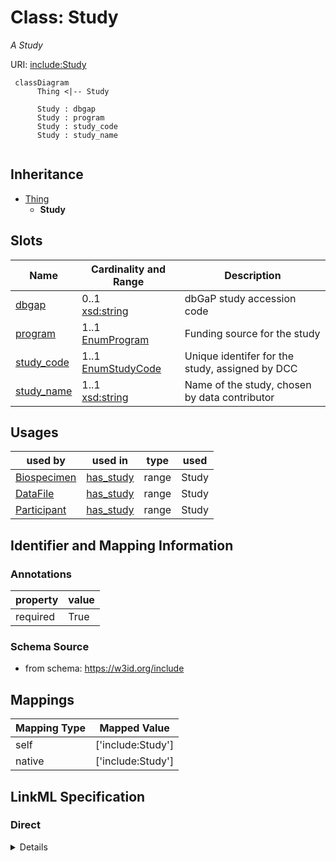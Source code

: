 # Class: Study
_A Study_





URI: [include:Study](https://w3id.org/include/Study)




```mermaid
 classDiagram
      Thing <|-- Study
      
      Study : dbgap
      Study : program
      Study : study_code
      Study : study_name
      

```





## Inheritance
* [Thing](Thing.md)
    * **Study**



## Slots

| Name | Cardinality and Range  | Description  |
| ---  | ---  | --- |
| [dbgap](dbgap.md) | 0..1 <br/> [xsd:string](xsd:string)  | dbGaP study accession code  |
| [program](program.md) | 1..1 <br/> [EnumProgram](EnumProgram.md)  | Funding source for the study  |
| [study_code](study_code.md) | 1..1 <br/> [EnumStudyCode](EnumStudyCode.md)  | Unique identifer for the study, assigned by DCC  |
| [study_name](study_name.md) | 1..1 <br/> [xsd:string](xsd:string)  | Name of the study, chosen by data contributor  |


## Usages


| used by | used in | type | used |
| ---  | --- | --- | --- |
| [Biospecimen](Biospecimen.md) | [has_study](has_study.md) | range | Study |
| [DataFile](DataFile.md) | [has_study](has_study.md) | range | Study |
| [Participant](Participant.md) | [has_study](has_study.md) | range | Study |



## Identifier and Mapping Information





### Annotations

| property | value |
| --- | --- |
| required | True |




### Schema Source


* from schema: https://w3id.org/include







## Mappings

| Mapping Type | Mapped Value |
| ---  | ---  |
| self | ['include:Study'] |
| native | ['include:Study'] |


## LinkML Specification

<!-- TODO: investigate https://stackoverflow.com/questions/37606292/how-to-create-tabbed-code-blocks-in-mkdocs-or-sphinx -->

### Direct

<details>
```yaml
name: Study
definition_uri: include:Study
annotations:
  required:
    tag: required
    value: 'True'
description: A Study
title: Study
from_schema: https://w3id.org/include
rank: 1000
is_a: Thing
slots:
- dbgap
- program
- study_code
- study_name

```
</details>

### Induced

<details>
```yaml
name: Study
definition_uri: include:Study
annotations:
  required:
    tag: required
    value: 'True'
description: A Study
title: Study
from_schema: https://w3id.org/include
rank: 1000
is_a: Thing
attributes:
  dbgap:
    name: dbgap
    definition_uri: include:dbgap
    description: dbGaP study accession code
    from_schema: https://w3id.org/include
    rank: 1000
    alias: dbgap
    owner: Study
    domain_of:
    - Study
    - Study
    range: string
    required: false
  program:
    name: program
    definition_uri: include:program
    description: Funding source for the study
    from_schema: https://w3id.org/include
    rank: 1000
    alias: program
    owner: Study
    domain_of:
    - Study
    - Study
    range: enum_program
    required: true
  study_code:
    name: study_code
    definition_uri: include:study_code
    description: Unique identifer for the study, assigned by DCC
    from_schema: https://w3id.org/include
    rank: 1000
    alias: study_code
    owner: Study
    domain_of:
    - Study
    - Study
    range: enum_study_code
    required: true
  study_name:
    name: study_name
    definition_uri: include:study_name
    description: Name of the study, chosen by data contributor
    from_schema: https://w3id.org/include
    rank: 1000
    alias: study_name
    owner: Study
    domain_of:
    - Study
    - Study
    range: string
    required: true

```
</details>